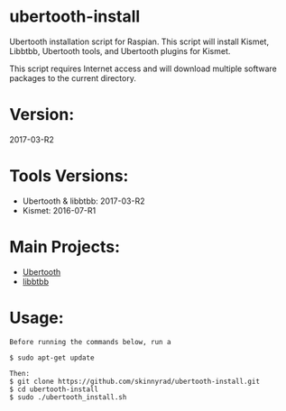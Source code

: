# ubertooth-install
Ubertooth installation script for Raspian. This script will install Kismet, Libbtbb, Ubertooth tools, and Ubertooth plugins for Kismet.

This script requires Internet access and will download multiple software packages to the current directory.

# Version:
2017-03-R2

# Tools Versions:
- Ubertooth & libbtbb: 2017-03-R2
- Kismet: 2016-07-R1

# Main Projects:
- [Ubertooth](https://github.com/greatscottgadgets/ubertooth/)
- [libbtbb](https://github.com/greatscottgadgets/libbtbb/)

# Usage:
```
Before running the commands below, run a

$ sudo apt-get update

Then:
$ git clone https://github.com/skinnyrad/ubertooth-install.git
$ cd ubertooth-install
$ sudo ./ubertooth_install.sh
